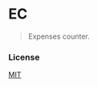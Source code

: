 # EC

> Expenses counter.

### License
[MIT](https://raw.githubusercontent.com/frenchbread/ec/master/LICEMSE.md)
